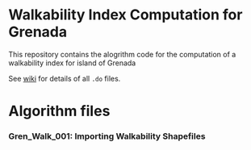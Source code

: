 # Walkability Index Computation for Grenada

This repository contains the alogrithm code for the computation of a walkability index for island of Grenada

See [wiki](https://github.com/UWI-DataGroup/repo_p145/wiki/Grenada-Walkability-Index-Computation) for details of all `.do` files.

# Algorithm files 

### Gren_Walk_001:        Importing Walkability Shapefiles
